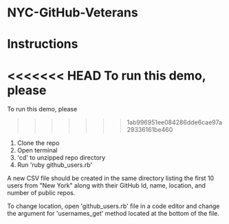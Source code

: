 # NYC-GitHub-Veterans

# Instructions

<<<<<<< HEAD
To run this demo, please
=======
To run this demo, please 
>>>>>>> 1ab996951ee084286dde6cae97a29336161be460

1. Clone the repo
2. Open terminal
3. 'cd' to unzipped repo directory
4. Run 'ruby github_users.rb'


A new CSV file should be created in the same directory listing the first 10 users from "New York" along with their GitHub Id, name, location, and number of public repos.

To change location, open 'github_users.rb' file in a code editor and change the argument for 'usernames_get' method located at the bottom of the file.
